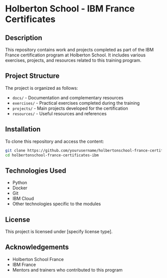 # Holberton School - IBM France Certificates

## Description
This repository contains work and projects completed as part of the IBM France certification program at Holberton School. It includes various exercises, projects, and resources related to this training program.

## Project Structure
The project is organized as follows:
- `docs/` - Documentation and complementary resources
- `exercises/` - Practical exercises completed during the training
- `projects/` - Main projects developed for the certification
- `resources/` - Useful resources and references

## Installation
To clone this repository and access the content:

```bash
git clone https://github.com/yourusername/holbertonschool-france-certificates-ibm.git
cd holbertonschool-france-certificates-ibm
```

## Technologies Used
- Python
- Docker
- Git
- IBM Cloud
- Other technologies specific to the modules

## License
This project is licensed under [specify license type].

## Acknowledgements
- Holberton School France
- IBM France
- Mentors and trainers who contributed to this program
